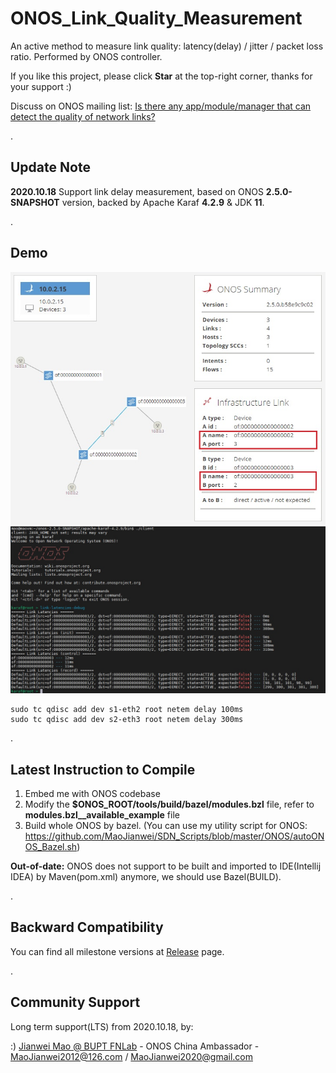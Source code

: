 # ONOS_Link_Quality_Measurement

An active method to measure link quality: latency(delay) / jitter / packet loss ratio. Performed by ONOS controller.

If you like this project, please click **Star** at the top-right corner, thanks for your support :)

Discuss on ONOS mailing list:
[Is there any app/module/manager that can detect the quality of network links?](https://groups.google.com/a/onosproject.org/g/onos-discuss/c/bMmLeMW7UyQ/m/M3gBxywwBQAJ) 

.

## Update Note

**2020.10.18** Support link delay measurement, based on ONOS **2.5.0-SNAPSHOT** version, backed by Apache Karaf **4.2.9** & JDK **11**.

.

## Demo
![demo-topo](https://raw.githubusercontent.com/MaoJianwei/ONOS_Link_Quality_Measurement/master/docs/demo-topo.jpg)
![link-latency-show](https://raw.githubusercontent.com/MaoJianwei/ONOS_Link_Quality_Measurement/master/docs/link-latency-show.jpg)
```
sudo tc qdisc add dev s1-eth2 root netem delay 100ms
sudo tc qdisc add dev s2-eth3 root netem delay 300ms
```
.

## Latest Instruction to Compile

1. Embed me with ONOS codebase
2. Modify the **$ONOS_ROOT/tools/build/bazel/modules.bzl** file, refer to **modules.bzl__available_example** file
3. Build whole ONOS by bazel.
   (You can use my utility script for ONOS: https://github.com/MaoJianwei/SDN_Scripts/blob/master/ONOS/autoONOS_Bazel.sh)


**Out-of-date:**
ONOS does not support to be built and imported to IDE(Intellij IDEA) by Maven(pom.xml) anymore, we should use Bazel(BUILD).

.

## Backward Compatibility

You can find all milestone versions at [Release](https://github.com/MaoJianwei/ONOS_Link_Quality_Measurement/releases) page.

.

## Community Support

Long term support(LTS) from 2020.10.18, by:

:) [Jianwei Mao @ BUPT FNLab](https://www.maojianwei.com/) - ONOS China Ambassador - MaoJianwei2012@126.com / MaoJianwei2020@gmail.com
